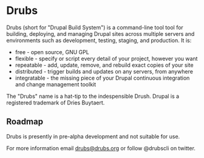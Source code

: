 # Drubs

Drubs (short for "Drupal Build System") is a command-line tool tool for
building, deploying, and managing Drupal sites across multiple servers and
environments such as development, testing, staging, and production.  It is:

* free - open source, GNU GPL
* flexible - specify or script every detail of your project, however you want
* repeatable - add, update, remove, and rebuild exact copies of your site
* distributed - trigger builds and updates on any servers, from anywhere
* integratable - the missing piece of your Drupal continuous integration and
  change management toolkit

The "Drubs" name is a hat-tip to the indespensible Drush.  Drupal is a
registered trademark of Dries Buytaert.

## Roadmap

Drubs is presently in pre-alpha development and not suitable for use.

For more information email drubs@drubs.org or follow @drubscli on twitter.
